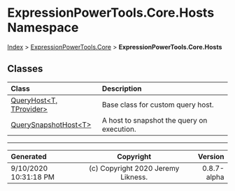 ﻿# ExpressionPowerTools.Core.Hosts Namespace

[Index](../index.md) > [ExpressionPowerTools.Core](ExpressionPowerTools.Core.a.md) > **ExpressionPowerTools.Core.Hosts**

## Classes

| Class | Description |
| :-- | :-- |
| [QueryHost&lt;T, TProvider>](ExpressionPowerTools.Core.Hosts.QueryHost`2.cs.md) | Base class for custom query host. |
| [QuerySnapshotHost&lt;T>](ExpressionPowerTools.Core.Hosts.QuerySnapshotHost`1.cs.md) | A host to snapshot the query on execution. |


---

| Generated | Copyright | Version |
| :-- | :-: | --: |
| 9/10/2020 10:31:18 PM | (c) Copyright 2020 Jeremy Likness. | 0.8.7-alpha |
